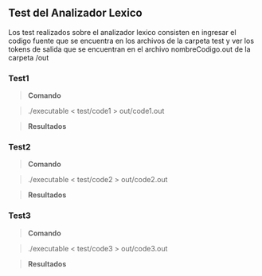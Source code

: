 ## Test del Analizador Lexico

Los test realizados sobre el analizador lexico consisten en ingresar el codigo fuente que se encuentra en los archivos de la carpeta test y ver los tokens de salida que se encuentran en el archivo nombreCodigo.out de la carpeta /out

### Test1
> **Comando**

 > ./executable < test/code1 > out/code1.out

> **Resultados**

### Test2

> **Comando**

 > ./executable < test/code2 > out/code2.out

> **Resultados**

### Test3

> **Comando**

 > ./executable < test/code3 > out/code3.out

> **Resultados**